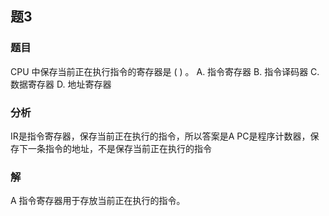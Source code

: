 ## 题3
### 题目
CPU 中保存当前正在执行指令的寄存器是 ( ) 。
A. 指令寄存器 B. 指令译码器 C. 数据寄存器 D. 地址寄存器
### 分析
IR是指令寄存器，保存当前正在执行的指令，所以答案是A
PC是程序计数器，保存下一条指令的地址，不是保存当前正在执行的指令
### 解
A
指令寄存器用于存放当前正在执行的指令。